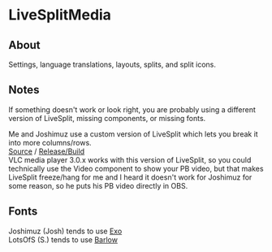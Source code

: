 # LiveSplitMedia

## About
Settings, language translations, layouts, splits, and split icons.

## Notes
If something doesn't work or look right, you are probably using a different version of LiveSplit, missing components, or missing fonts.

Me and Joshimuz use a custom version of LiveSplit which lets you break it into more columns/rows.\
[Source](https://github.com/BtbN/LiveSplit) / [Release/Build](https://cdn.discordapp.com/attachments/779715111521878037/1043818966717571082/LiveSplit_Build.zip)\
VLC media player 3.0.x works with this version of LiveSplit, so you could technically use the Video component to show your PB video, but that makes LiveSplit freeze/hang for me and I heard it doesn't work for Joshimuz for some reason, so he puts his PB video directly in OBS.

## Fonts
Joshimuz (Josh) tends to use [Exo](https://fonts.google.com/?query=Exo)\
LotsOfS (S.) tends to use [Barlow](https://fonts.google.com/?query=Barlow)
